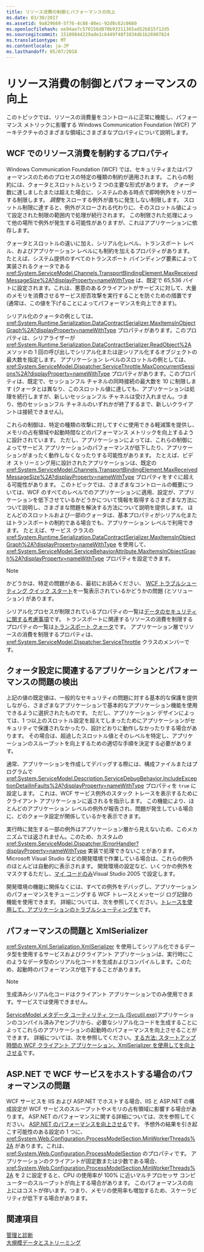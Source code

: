 ```yaml
---
title: リソース消費の制御とパフォーマンスの向上
ms.date: 03/30/2017
ms.assetid: 9a829669-5f76-4c88-80ec-92d0c62c0660
ms.openlocfilehash: ee94ae7c570156d870b93311365ad52b815f12d5
ms.sourcegitcommit: 15109844229ade1c6449f48f3834db1b26907824
ms.translationtype: MT
ms.contentlocale: ja-JP
ms.lasthandoff: 05/07/2018
---
```

# <a name="controlling-resource-consumption-and-improving-performance"></a>リソース消費の制御とパフォーマンスの向上
このトピックでは、リソースの消費量をコントロールに正常に機能し、パフォーマンス メトリックに影響する Windows Communication Foundation (WCF) アーキテクチャのさまざまな領域にさまざまなプロパティについて説明します。  
  
## <a name="properties-that-constrain-resource-consumption-in-wcf"></a>WCF でのリソース消費を制約するプロパティ  
 Windows Communication Foundation (WCF) では、セキュリティまたはパフォーマンスのためのプロセスの特定の種類の制約が適用されます。 これらの制約には、クォータとスロットルという 2 つの主要な形式があります。 *クォータ*数に達しましたまたは超えた場合に、システムのある時点で即時例外をトリガーする制限します。 *調整*をスローする例外が直ちに発生しない制限します。 スロットル制限に達すると、例外がスローされる代わりに、そのスロットル値によって設定された制限の範囲内で処理が続行されます。 この制限された処理によって他の場所で例外が発生する可能性がありますが、これはアプリケーションに依存します。  
  
 クォータとスロットルの違いに加え、シリアル化レベル、トランスポート レベル、およびアプリケーション レベルにも制約を加えるプロパティがあります。 たとえば、システム提供のすべてのトランスポート バインディング要素によって実装されるクォータである <xref:System.ServiceModel.Channels.TransportBindingElement.MaxReceivedMessageSize%2A?displayProperty=nameWithType> は、既定で 65,536 バイトに設定されます。これは、悪意のあるクライアントがサービスに対して、大量のメモリを消費させるサービス拒否攻撃を実行することを防ぐための措置です  (通常は、この値を下げることによってパフォーマンスを向上できます)。  
  
 シリアル化のクォータの例としては、<xref:System.Runtime.Serialization.DataContractSerializer.MaxItemsInObjectGraph%2A?displayProperty=nameWithType> プロパティがあります。このプロパティは、シリアライザーが <xref:System.Runtime.Serialization.DataContractSerializer.ReadObject%2A> メソッドの 1 回の呼び出しでシリアル化または逆シリアル化するオブジェクトの最大数を指定します。 アプリケーション レベルのスロットルの例としては、<xref:System.ServiceModel.Dispatcher.ServiceThrottle.MaxConcurrentSessions%2A?displayProperty=nameWithType> プロパティがあります。このプロパティは、既定で、セッションフル チャネルの同時接続の最大数を 10 に制限します  (クォータとは異なり、このスロットル値に達しても、アプリケーションは処理を続行しますが、新しいセッションフル チャネルは受け入れません。つまり、他のセッションフル チャネルのいずれかが終了するまで、新しいクライアントは接続できません)。  
  
 これらの制御は、特定の種類の攻撃に対してすぐに使用できる軽減策を提供し、メモリの占有領域や起動時間などのパフォーマンス メトリックを向上するように設計されています。 ただし、アプリケーションによっては、これらの制御によってサービス アプリケーションのパフォーマンスが低下したり、アプリケーションがまったく動作しなくなったりする可能性があります。 たとえば、ビデオ ストリーミング用に設計されたアプリケーションは、既定の <xref:System.ServiceModel.Channels.TransportBindingElement.MaxReceivedMessageSize%2A?displayProperty=nameWithType> プロパティをすぐに超える可能性があります。 このトピックでは、さまざまなコントロールの概要については、WCF のすべてのレベルでのアプリケーションに適用、設定が、アプリケーションを低下させているかどうかについて情報を取得するさまざまな方法について説明し、さまざまな問題を解決する方法について説明を提供します。 ほとんどのスロットルおよび一部のクォータは、基本プロパティがシリアル化またはトランスポートの制約である場合でも、アプリケーション レベルで利用できます。 たとえば、サービス クラスの <xref:System.Runtime.Serialization.DataContractSerializer.MaxItemsInObjectGraph%2A?displayProperty=nameWithType> を使用して、<xref:System.ServiceModel.ServiceBehaviorAttribute.MaxItemsInObjectGraph%2A?displayProperty=nameWithType> プロパティを設定できます。  
  
> [!NOTE]
>  かどうかは、特定の問題がある、最初にお読みください、 [WCF トラブルシューティング クイック スタート](../../../docs/framework/wcf/wcf-troubleshooting-quickstart.md)を一覧表示されているかどうかの問題 (とソリューション) があります。  
  
 シリアル化プロセスが制限されているプロパティの一覧は[データのセキュリティに関する考慮事項](../../../docs/framework/wcf/feature-details/security-considerations-for-data.md)です。 トランスポートに関連するリソースの消費を制限するプロパティの一覧は[トランスポート クォータ](../../../docs/framework/wcf/feature-details/transport-quotas.md)です。 アプリケーション層でリソースの消費を制限するプロパティは、<xref:System.ServiceModel.Dispatcher.ServiceThrottle> クラスのメンバーです。  
  
## <a name="detecting-application-and-performance-issues-related-to-quota-settings"></a>クォータ設定に関連するアプリケーションとパフォーマンスの問題の検出  
 上記の値の既定値は、一般的なセキュリティの問題に対する基本的な保護を提供しながら、さまざまなアプリケーションで基本的なアプリケーション機能を使用できるように選択されたものです。 ただし、アプリケーション デザインによっては、1 つ以上のスロットル設定を超えてしまったためにアプリケーションがセキュリティで保護されなかったり、設計どおりに動作しなかったりする場合があります。 その場合は、超過したスロットル値とそのレベルを特定し、アプリケーションのスループットを向上するための適切な手順を決定する必要があります。  
  
 通常、アプリケーションを作成してデバッグする際には、構成ファイルまたはプログラムで <xref:System.ServiceModel.Description.ServiceDebugBehavior.IncludeExceptionDetailInFaults%2A?displayProperty=nameWithType> プロパティを `true` に設定します。 これは、WCF サービス例外のスタック トレースを表示するためにクライアント アプリケーションに返されるを指示します。 この機能により、ほとんどのアプリケーション レベルの例外が報告され、問題が発生している場合に、どのクォータ設定が関係しているかを表示できます。  
  
 実行時に発生する一部の例外はアプリケーション層から見えないため、このメカニズムでは返されません。このため、カスタムの <xref:System.ServiceModel.Dispatcher.IErrorHandler?displayProperty=nameWithType> 実装で処理できないことがあります。 Microsoft Visual Studio などの開発環境で作業している場合は、これらの例外のほとんどは自動的に表示されます。 開発環境の設定など、いくつかの例外をマスクするただし、[マイ コードのみ](http://go.microsoft.com/fwlink/?LinkId=82174)Visual Studio 2005 で設定します。  
  
 開発環境の機能に関係なくには、すべての例外をデバッグし、アプリケーションのパフォーマンスをチューニングする WCF トレースとメッセージ ログ記録の機能を使用できます。 詳細については、次を参照してください。[トレースを使用して、アプリケーションのトラブルシューティングを](../../../docs/framework/wcf/diagnostics/tracing/using-tracing-to-troubleshoot-your-application.md)です。  
  
## <a name="performance-issues-and-xmlserializer"></a>パフォーマンスの問題と XmlSerializer  
 <xref:System.Xml.Serialization.XmlSerializer> を使用してシリアル化できるデータ型を使用するサービスおよびクライアント アプリケーションは、実行時にこのようなデータ型のシリアル化コードを生成およびコンパイルします。このため、起動時のパフォーマンスが低下することがあります。  
  
> [!NOTE]
>  生成済みシリアル化コードはクライアント アプリケーションでのみ使用できます。サービスでは使用できません。  
  
 [ServiceModel メタデータ ユーティリティ ツール (Svcutil.exe)](../../../docs/framework/wcf/servicemodel-metadata-utility-tool-svcutil-exe.md)アプリケーションのコンパイル済みアセンブリから、必要なシリアル化コードを生成することによってこれらのアプリケーションの起動時のパフォーマンスを向上させることができます。 詳細については、次を参照してください。[する方法: スタートアップ時間の WCF クライアント アプリケーション、XmlSerializer を使用してを向上させる](../../../docs/framework/wcf/feature-details/startup-time-of-wcf-client-applications-using-the-xmlserializer.md)です。  
  
## <a name="performance-issues-when-hosting-wcf-services-under-aspnet"></a>ASP.NET で WCF サービスをホストする場合のパフォーマンスの問題  
 WCF サービスを IIS および ASP.NET でホストする場合、IIS と ASP.NET の構成設定が WCF サービスのスループットやメモリの占有領域に影響する場合があります。  ASP.NET のパフォーマンスに関する詳細については、次を参照してください。 [ASP.NET のパフォーマンスを向上させる](http://go.microsoft.com/fwlink/?LinkId=186462)です。  予想外の結果を引き起こす可能性のある設定の 1 つに、<xref:System.Web.Configuration.ProcessModelSection.MinWorkerThreads%2A> があります。これは、<xref:System.Web.Configuration.ProcessModelSection> のプロパティです。 アプリケーションのクライアントが固定数または少数である場合、<xref:System.Web.Configuration.ProcessModelSection.MinWorkerThreads%2A> を 2 に設定すると、CPU の使用率が 100% に近いマルチプロセッサ コンピューターのスループットが向上する場合があります。 このパフォーマンスの向上にはコストが伴います。つまり、メモリの使用率も増加するため、スケーラビリティが低下する場合があります。  
  
## <a name="see-also"></a>関連項目  
 [管理と診断](../../../docs/framework/wcf/diagnostics/index.md)  
 [大規模データとストリーミング](../../../docs/framework/wcf/feature-details/large-data-and-streaming.md)
